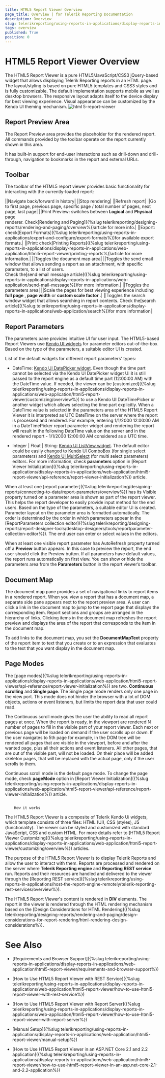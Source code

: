```yaml
---
title: HTML5 Report Viewer Overview
page_title: Overview | for Telerik Reporting Documentation
description: Overview
slug: telerikreporting/using-reports-in-applications/display-reports-in-applications/web-application/html5-report-viewer/overview
tags: overview
published: True
position: 0
---
```


# HTML5 Report Viewer Overview



The HTML5 Report Viewer is a pure HTML5/JavaScript/CSS3 jQuery-based widget that allows displaying Telerik Reporting
        reports in an HTML page. The layout/styling is based on pure HTML5 templates and CSS3 styles and is fully customizable.
        The default implementation supports mobile as well as desktop browsers. The responsive layout adapts itself to the device display
        for best viewing experience. Visual appearance can be customized by the Kendo UI theming mechanism.
      ![html 5-report-viewer](images/HTML5ReportViewer/html5-report-viewer.png)

## Report Preview Area

The Report Preview area provides the placeholder for the rendered report. All commands provided by the toolbar operate on the
          report currently shown in this area.
        

It has built-in support for end-user interactions such as drill-down and drill-through, navigation to bookmarks in the report and external URLs.
        

## Toolbar

The toolbar of the HTML5 report viewer provides basic functionality for interacting with the currently-loaded report:
        



||Navigate back/forward in history|
||Stop rendering|
||Refresh report|
||Go to first page, previous page, specific page / total number of pages, next page, last page|
||Print Preview: switches between __Logical__ and __Physical__ page<br/>                renderer. Check[Rendering and Paging]({%slug telerikreporting/designing-reports/rendering-and-paging/overview%})article for more info.|
||Export: check[Export Formats]({%slug telerikreporting/using-reports-in-applications/export-and-configure/export-formats%})for available export formats.|
||Print: check[Printing Reports]({%slug telerikreporting/using-reports-in-applications/display-reports-in-applications/web-application/html5-report-viewer/printing-reports%})article for more information.|
||Toggles the document map area|
||Toggles the send email window that allows sending a report as an attachment, with specific paramaters, to a list of users.<br/>                Check the[send email message article]({%slug telerikreporting/using-reports-in-applications/display-reports-in-applications/web-application/send-mail-message%})for more information.|
||Toggles the parameters area|
||Scale the pages for best viewing experience including __full page__ , __page width__ or __custom scale factor__ .|
||Toggles the search window widget that allows searching in report contents. Check the[search article]({%slug telerikreporting/using-reports-in-applications/display-reports-in-applications/web-application/search%})for more information|




## Report Parameters

The parameters pane provides intuitive UI for user input. The HTML5-based Report Viewers use 
          [Kendo UI widgets](https://www.telerik.com/kendo-ui) for parameter editors out-of-the-box. Based on the type of the parameters, a suitable editor UI is created.
        

List of the default widgets for different report parameters' types:
        

* DateTime: 
              [Kendo UI DatePicker widget](https://docs.telerik.com/kendo-ui/controls/editors/datepicker/overview). Even though the time part cannot be selected via the Kendo UI DatePicker widget UI
              it is still passed to the report engine as a default time part (12:00:00 AM) with the DateTime value.
              If needed, the viewer can be [customized]({%slug telerikreporting/using-reports-in-applications/display-reports-in-applications/web-application/html5-report-viewer/customizing/overview%}) to use a
              Kendo UI DateTimePicker or another widget which allows selecting the time part explicitly.
            When a DateTime value is selected in the parameters area of the HTML5 Report Viewer
              it is interpreted as UTC DateTime on the server where the report is processed and rendered.
              For example, entering 1/1/2000 12:00:00 AM in a DateTimePicker report parameter widget and rendering the report
              will result in the following DateTime value on the server and in the rendered report - 1/1/2000 12:00:00 AM
              considered as a UTC time.
            

* Integer | Float | String:
              [Kendo UI ListView widget](https://docs.telerik.com/kendo-ui/controls/data-management/listview/overview). The default editor could be easily changed to
              [Kendo UI ComboBox](https://docs.telerik.com/kendo-ui/api/javascript/ui/combobox) (for single select parameters) and
              [Kendo UI MultiSelect](https://docs.telerik.com/kendo-ui/api/javascript/ui/multiselect) (for multi select parameters) editors. For more information, check __parameters__ option in 
              [Report Viewer Initialization]({%slug telerikreporting/using-reports-in-applications/display-reports-in-applications/web-application/html5-report-viewer/api-reference/report-viewer-initialization%}) article.
            

When at least one [report parameter]({%slug telerikreporting/designing-reports/connecting-to-data/report-parameters/overview%}) has its Visible property
          turned on a parameter area is shown as part of the report viewer. This helps the report developer to easily provide input method
          for the end users. Based on the type of the parameters, a suitable editor UI is created. Parameter layout on the parameter area
          is formatted automatically. The order is determined by the order in which parameters appear in the
          [ReportParameters collection editor]({%slug telerikreporting/designing-reports/report-designer-tools/desktop-designers/tools/reportparameter-collection-editor%}).
          The end user can enter or select values in the editors.
        

When at least one visible report parameter has AutoRefresh property turned off
          a __Preview__ button appears. In this case to preview the report, the end user should click the Preview button.
          If all parameters have default values, the report runs automatically on first view. You can show or hide the parameters area from the
          __Parameters__ button in the report viewer’s toolbar.
        

## Document Map

The document map pane provides a set of navigational links to report items in a rendered report. When you view a report that
          has a document map, a separate side pane appears next to the report preview area. A user can click a link in the document map to
          jump to the report page that displays the corresponding item. Report sections and groups are arranged in the hierarchy of links.
          Clicking items in the document map refreshes the report preview and displays the area of the report that corresponds to the item
          in the document map.
        

To add links to the document map, you set the __DocumentMapText__ property of the report item to text that
          you create or to an expression that evaluates to the text that you want display in the document map.
        

## Page Modes

The [page modes]({%slug telerikreporting/using-reports-in-applications/display-reports-in-applications/web-application/html5-report-viewer/api-reference/report-viewer-initialization%}) are two. __Continuous scrolling__ and 
          __Single page__. The Single page mode renders only one page in the view port. This mode does not hinder the browser 
          with a lot of DOM objects, actions or event listeners, but limits the report data that user could read.

The Continuous scroll mode gives the user the ability to read all report pages at once. When the report is ready,
          in the viewport are rendered N number of pages to fill in the visible part of your report viewer. Each next or previous page will be loaded on demand if the user scrolls up or down.
          If the user navigates to 5th page for example, in the DOM tree will be rendered all pages that are visible in the viewport,
          before and after the wanted page, plus all their actions and event listeners. All other pages, that are out of the visible part,
          will not be loaded. On their place will be added skeleton pages, that will be replaced with the actual page, only if the user scrolls to them.
        

Continuous scroll mode is the default page mode. To change the page mode, check __pageMode__ option
          in [Report Viewer Initialization]({%slug telerikreporting/using-reports-in-applications/display-reports-in-applications/web-application/html5-report-viewer/api-reference/report-viewer-initialization%}) article.
        

## 
        How it works
      

The HTML5 Report Viewer is a composite of Telerik Kendo Ui widgets, which template consists of three files: HTML (UI), CSS (styles), JS (functionality).
          The viewer can be styled and customized with standard JavaScript, CSS and custom HTML. For more details refer to
          [HTML5  Report Viewer Customizing]({%slug telerikreporting/using-reports-in-applications/display-reports-in-applications/web-application/html5-report-viewer/customizing/overview%}) articles.
        

The purpose of the HTML5 Report Viewer is to display Telerik Reports and allow the user to interact with them.
          Reports are processed and rendered on the server where __Telerik Reporting engine__ and
          __Reporting REST service__ run. Reports and their resources are handled and delivered to the viewer through the
          [Reporting REST service]({%slug telerikreporting/using-reports-in-applications/host-the-report-engine-remotely/telerik-reporting-rest-services/overview%}).
        

The HTML5 Report Viewer's content is rendered in __DIV__ elements.
          The report in the viewer is rendered through the HTML rendering mechanism based on the
          [Design Considerations for HTML Rendering]({%slug telerikreporting/designing-reports/rendering-and-paging/design-considerations-for-report-rendering/html-rendering-design-considerations%}).
        

# See Also

 * [Requirements and Browser Support]({%slug telerikreporting/using-reports-in-applications/display-reports-in-applications/web-application/html5-report-viewer/requirements-and-browser-support%})

 * [How to Use HTML5 Report Viewer with REST Service]({%slug telerikreporting/using-reports-in-applications/display-reports-in-applications/web-application/html5-report-viewer/how-to-use-html5-report-viewer-with-rest-service%})

 * [How to Use HTML5 Report Viewer with Report Server]({%slug telerikreporting/using-reports-in-applications/display-reports-in-applications/web-application/html5-report-viewer/how-to-use-html5-report-viewer-with-report-server%})

 * [Manual Setup]({%slug telerikreporting/using-reports-in-applications/display-reports-in-applications/web-application/html5-report-viewer/manual-setup%})

 * [How to Use HTML5 Report Viewer in an ASP.NET Core 2.1 and 2.2 application]({%slug telerikreporting/using-reports-in-applications/display-reports-in-applications/web-application/html5-report-viewer/how-to-use-html5-report-viewer-in-an-asp.net-core-2.1-and-2.2-application%})
